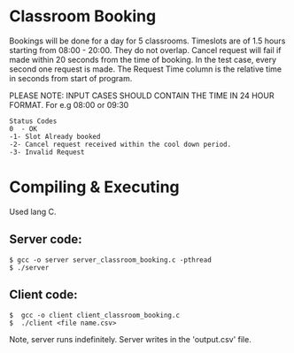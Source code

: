 # Classroom Booking
Bookings will be done for a day for 5 classrooms.
Timeslots are of 1.5 hours starting from 08:00 - 20:00. They do not overlap.
Cancel request will fail if made within 20 seconds from the time of booking.
In the test case, every second one request is made. The Request Time column is the relative time in seconds from start of program.

PLEASE NOTE: INPUT CASES SHOULD CONTAIN THE TIME IN 24 HOUR FORMAT. For e.g 08:00 or 09:30
```
Status Codes
0  - OK
-1- Slot Already booked
-2- Cancel request received within the cool down period.
-3- Invalid Request
```

# Compiling & Executing
Used lang C.
## Server code:
```
$ gcc -o server server_classroom_booking.c -pthread
$ ./server
```

 ## Client code:
```
$  gcc -o client client_classroom_booking.c
$  ./client <file name.csv>
```

Note, server runs indefinitely.
Server writes in the 'output.csv' file.
